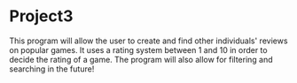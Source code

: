 # Project3

This program will allow the user to create and find other individuals' reviews on popular games.
It uses a rating system between 1 and 10 in order to decide the rating of a game.
The program will also allow for filtering and searching in the future!
